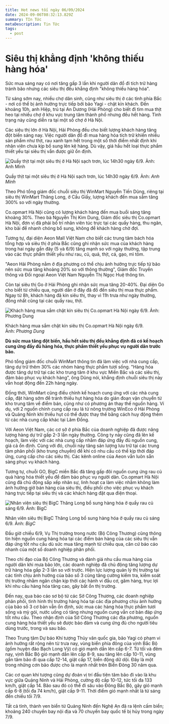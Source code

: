 ```yaml
---
title: Hot news tối ngày 06/09/2024
date: 2024-09-06T08:32:13.829Z
summary: TIn Tức
metaDescription: Tin Tức
tags:
  - post
---
```

<!--StartFragment-->

# Siêu thị khẳng định 'không thiếu hàng hóa'

Sức mua sáng nay có nơi tăng gấp 3 lần khi người dân đổ đi tích trữ hàng tránh bão nhưng các siêu thị đều khẳng định "không thiếu hàng hóa".

Từ sáng sớm nay, nhiều chợ dân sinh, cũng như siêu thị ở các tỉnh phía Bắc - nơi có thể bị ảnh hưởng trực tiếp bởi bão Yagi - chật kín khách. Đến khoảng 10h, anh Hiệp, trú tại An Dương (Hải Phòng) cho biết đi tìm mua thịt heo tại nhiều chợ ở khu vực trung tâm thành phố nhưng đều hết hàng. Tình trạng này cũng diễn ra tại một số chợ ở Hà Nội.

Các siêu thị lớn ở Hà Nội, Hải Phòng đều cho biết lượng khách hàng tăng đột biến sáng nay. Việc người dân đổ đi mua hàng hóa tích trữ khiến nhiều sản phẩm như thịt, rau xanh tạm hết trong một số thời điểm nhất định khi nhân viên chưa kịp bổ sung lên kệ hàng. Dù vậy, giá hầu hết loại thực phẩm thiết yếu tại siêu thị vẫn được giữ ổn định.

![Quầy thịt tại một siêu thị ở Hà Nội sạch trơn, lúc 14h30 ngày 6/9. Ảnh: Anh Minh](https://i1-kinhdoanh.vnecdn.net/2024/09/06/1sieuthi-3966-1725608916-17256-4726-8757-1725610755.jpg?w=680&h=0&q=100&dpr=1&fit=crop&s=Y6zIJImJ8ZMWegdugj4YUg)

Quầy thịt tại một siêu thị ở Hà Nội sạch trơn, lúc 14h30 ngày 6/9. Ảnh: *Anh Minh*

Theo Phó tổng giám đốc chuỗi siêu thị WinMart Nguyễn Tiến Dũng, riêng tại siêu thị WinMart Thăng Long, ở Cầu Giấy, lượng khách đến mua sắm tăng 300% so với ngày thường.

Co.opmart Hà Nội cũng có lượng khách hàng đến mua buổi sáng tăng khoảng 30%. Theo bà Nguyễn Thị Kim Dung, Giám đốc siêu thị Co.opmart Hà Nội, đơn vị đã phải bố trí nhân viên túc trực tại các quầy hàng, thu ngân, kho bãi để nhanh chóng bổ sung, không để khách hàng chờ đợi.

Tương tự, đại diện Aeon Mall Việt Nam cho biết các trung tâm bách hóa tổng hợp và siêu thị ở phía Bắc cũng ghi nhận sức mua của khách hàng trong hai ngày gần đây (5 và 6/9) tăng mạnh so với ngày thường, tập trung vào các thực phẩm thiết yếu như rau, củ, quả, thịt, cá, gạo, mì tôm.

"Aeon Hải Phòng nằm ở địa phương có thể chịu ảnh hưởng trực tiếp từ bão nên sức mua tăng khoảng 20% so với thông thường", Giám đốc Truyền thông và Đối ngoại Aeon Việt Nam Nguyễn Thị Ngọc Huệ thông tin.

Còn tại siêu thị Go ở Hải Phòng ghi nhận sức mua tăng 20-40%. Đại diện Go cho biết từ chiều qua, người dân ở đây đã đổ đến siêu thị mua thực phẩm. Ngay từ 8h, khách hàng đã kín siêu thị, thay vì 11h trưa như ngày thường, đông nhất cũng tại các quầy rau, thịt.

![Khách hàng mua sắm chật kín siêu thị Co.opmart Hà Nội ngày 6/9. Ảnh: Phương Dung](https://i1-kinhdoanh.vnecdn.net/2024/09/06/458185287-388437610955584-7224-1773-4297-1725606958.jpg?w=680&h=0&q=100&dpr=1&fit=crop&s=1e5aIX023wVWD3bJEy8L8A)

Khách hàng mua sắm chật kín siêu thị Co.opmart Hà Nội ngày 6/9. Ảnh: *Phương Dung*

**Dù sức mua tăng đột biến, hầu hết siêu thị đều khẳng định đã có kế hoạch cung ứng đầy đủ hàng hóa, thực phẩm thiết yếu phục vụ người dân trước bão.**

Phó tổng giám đốc chuỗi WinMart thông tin đã làm việc với nhà cung cấp, tăng dự trữ thêm 30% các nhóm hàng thực phẩm tươi sống. "Hàng hóa được tăng dự trữ tại các kho trung tâm ở khu vực Miền Bắc và các siêu thị, đảm bảo phục vụ khách hàng", ông Dũng nói, khẳng định chuỗi siêu thị này vẫn hoạt động đến 22h hàng ngày.

Đồng thời, WinMart cũng điều chỉnh kế hoạch cung ứng với các nhà cung cấp, đặt hàng sớm để tránh thiếu hụt hàng hóa do gián đoạn vận chuyển từ kho trung tâm về điểm bán, cũng như có phương án thay thế nguồn hàng. Ví dụ, với 2 nguồn chính cung cấp rau lá từ nông trường WinEco ở Hải Phòng và Quảng Ninh khi thiếu hụt có thể được thay thế bằng cách huy động thêm từ các nhà cung cấp khác tại Lâm Đồng.

Với Aeon Việt Nam, các cơ sở ở phía Bắc của doanh nghiệp đã được nâng lượng hàng dự trữ gấp 2-3 lần ngày thường. Công ty này cũng đã lên kế hoạch, làm việc với các nhà cung cấp nhằm đáp ứng đầy đủ nguồn cung, giá cả ổn định. Cùng với đó, chuỗi này tăng sản lượng lưu trữ tại các trung tâm phân phối (kho trung chuyển) để khi có nhu cầu có thể kịp thời đáp ứng, cung cấp cho các siêu thị. Các kênh online của Aeon vẫn luôn sẵn sàng phục vụ khách hàng.

Tương tự, chuỗi GO, BigC miền Bắc đã tăng gấp đôi nguồn cung ứng rau củ quả hàng hóa thiết yếu để đảm bảo phục vụ người dân. Co.opmart Hà Nội cũng đã chủ động sắp xếp nhân sự, linh hoạt ca làm việc nhằm không làm ảnh hưởng giờ bán hàng của siêu thị, điều phối cho việc phục vụ khách hàng trực tiếp tại siêu thị và các khách hàng đặt qua điện thoại.

![Nhân viên siêu thị BigC Thăng Long bổ sung hàng hóa ở quầy rau củ sáng 6/9. Ảnh: BigC](https://i1-kinhdoanh.vnecdn.net/2024/09/06/bigc-1725606505-3250-1725606958.jpg?w=680&h=0&q=100&dpr=1&fit=crop&s=TIy1-oRg7hR6vycg87Huwg)

Nhân viên siêu thị BigC Thăng Long bổ sung hàng hóa ở quầy rau củ sáng 6/9. Ảnh: *BigC*

Đầu giờ chiều 6/9, Vụ Thị trường trong nước (Bộ Công Thương) cũng thông tin hiện nguồn cung hàng hóa tại các điểm bán hàng của các siêu thị vẫn đáp ứng tốt nhu cầu dù sức mua tăng mạnh từ chiều qua, căn cứ báo cáo nhanh của một số doanh nghiệp phân phối.

Theo chỉ đạo của Bộ Công Thương và đánh giá nhu cầu mua hàng của người dân khi mưa bão lớn, các doanh nghiệp đã chủ động tăng lượng dự trữ hàng hóa gấp 2-3 lần so với trước. Hiện lực lượng quản lý thị trường tại các tỉnh chịu ảnh hưởng của bão số 3 cũng tăng cường kiểm tra, kiểm soát thị trường nhằm ngăn chặn kịp thời các hành vi đầu cơ, găm hàng, trục lợi khi nhu cầu hàng hóa tăng cao, gây bất ổn thị trường.

Đến nay, qua báo cáo sơ bộ từ các Sở Công Thương, các doanh nghiệp phân phối, tình hình thị trường hàng hóa tại các địa phương chịu ảnh hưởng của bão số 3 cơ bản vẫn ổn định, sức mua các hàng hóa thực phẩm tươi sống và mỳ gói, nước uống có tăng nhưng nguồn cung vẫn cơ bản đáp ứng tốt nhu cầu. Theo nhận định của Sở Công Thương các địa phương, nguồn cung hàng hóa thiết yếu sẽ được bảo đảm và cung ứng đủ cho người tiêu dùng trước, trong và sau bão.

Theo Trung tâm Dự báo Khí tượng Thủy văn quốc gia, bão Yagi có phạm vi ảnh hưởng rất rộng nên từ trưa nay, vùng biển phía đông của vịnh Bắc Bộ (gồm huyện đảo Bạch Long Vỹ) có gió mạnh dần lên cấp 6-7. Từ tối và đêm nay, vịnh Bắc Bộ gió mạnh dần lên cấp 8-9, sau tăng lên cấp 10-11, vùng gần tâm bão đi qua cấp 12-14, giật cấp 17, biển động dữ dội. Đây là một trong những cơn bão được cho là mạnh nhất trên Biển Đông 30 năm qua.

Các cơ quan khí tượng cũng dự đoán vị trí đầu tiên tâm bão đi vào là khu vực giữa Quảng Ninh và Hải Phòng, cường độ cấp 10-12, tức tối đa 133 km/h, giật cấp 14. Bão sau đó có thể đi sâu vào Đông Bắc Bộ, gây gió mạnh cấp 6-8 (tối đa 74 km/h), giật cấp 9-11. Thời điểm gió mạnh nhất là từ sáng đến chiều tối 7/9.

Tất cả tỉnh, thành ven biển từ Quảng Ninh đến Nghệ An đã ra lệnh cấm biển; khoảng 240 chuyến bay nội địa và 70 chuyến bay quốc tế bị hủy trong ngày 7/9.

<!--EndFragment-->